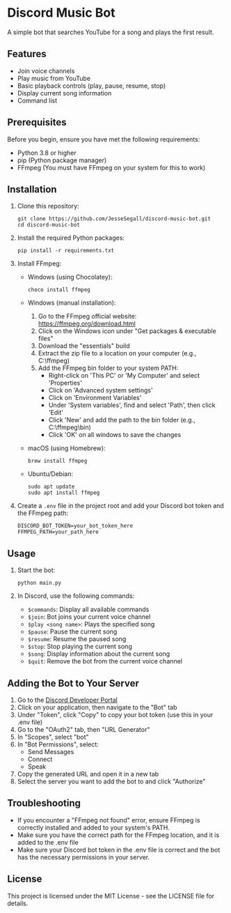 # Discord Music Bot

A simple bot that searches YouTube for a song and plays the first result. 

## Features

- Join voice channels
- Play music from YouTube
- Basic playback controls (play, pause, resume, stop)
- Display current song information
- Command list

## Prerequisites

Before you begin, ensure you have met the following requirements:

- Python 3.8 or higher
- pip (Python package manager)
- FFmpeg (You must have FFmpeg on your system for this to work)

## Installation

1. Clone this repository:
   ```
   git clone https://github.com/JesseSegall/discord-music-bot.git
   cd discord-music-bot
   ```

2. Install the required Python packages:
   ```
   pip install -r requirements.txt
   ```

3. Install FFmpeg:

   - Windows (using Chocolatey):
     ```
     choco install ffmpeg
     ```
   
   - Windows (manual installation):
     1. Go to the FFmpeg official website: https://ffmpeg.org/download.html
     2. Click on the Windows icon under "Get packages & executable files"
     3. Download the "essentials" build
     4. Extract the zip file to a location on your computer (e.g., C:\ffmpeg)
     5. Add the FFmpeg bin folder to your system PATH:
        - Right-click on 'This PC' or 'My Computer' and select 'Properties'
        - Click on 'Advanced system settings'
        - Click on 'Environment Variables'
        - Under 'System variables', find and select 'Path', then click 'Edit'
        - Click 'New' and add the path to the bin folder (e.g., C:\ffmpeg\bin)
        - Click 'OK' on all windows to save the changes
   
   - macOS (using Homebrew):
     ```
     brew install ffmpeg
     ```
   
   - Ubuntu/Debian:
     ```
     sudo apt update
     sudo apt install ffmpeg
     ```

4. Create a `.env` file in the project root and add your Discord bot token and the FFmpeg path:
   ```
   DISCORD_BOT_TOKEN=your_bot_token_here
   FFMPEG_PATH=your_path_here
   ```

## Usage

1. Start the bot:
   ```
   python main.py
   ```

2. In Discord, use the following commands:
   - `$commands`: Display all available commands
   - `$join`: Bot joins your current voice channel
   - `$play <song name>`: Plays the specified song
   - `$pause`: Pause the current song
   - `$resume`: Resume the paused song
   - `$stop`: Stop playing the current song
   - `$song`: Display information about the current song
   - `$quit`: Remove the bot from the current voice channel

## Adding the Bot to Your Server

1. Go to the [Discord Developer Portal](https://discord.com/developers/applications)
2. Click on your application, then navigate to the "Bot" tab
3. Under "Token", click "Copy" to copy your bot token (use this in your .env file)
4. Go to the "OAuth2" tab, then "URL Generator"
5. In "Scopes", select "bot"
6. In "Bot Permissions", select:
   - Send Messages
   - Connect
   - Speak
7. Copy the generated URL and open it in a new tab
8. Select the server you want to add the bot to and click "Authorize"

## Troubleshooting

- If you encounter a "FFmpeg not found" error, ensure FFmpeg is correctly installed and added to your system's PATH.
- Make sure you have the correct path for the FFmpeg location, and it is added to the .env file
- Make sure your Discord bot token in the .env file is correct and the bot has the necessary permissions in your server.

## License

This project is licensed under the MIT License - see the LICENSE file for details.